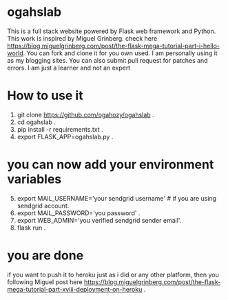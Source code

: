# ogahslab
This is a full stack website powered by Flask web framework and Python. This work is inspired by Miguel Grinberg. check here https://blog.miguelgrinberg.com/post/the-flask-mega-tutorial-part-i-hello-world. 
You can fork and clone it for you own used. I am personally using it as my blogging sites. 
You can also submit pull request for patches and errors. I am just a learner and not an expert

# How to use it
1. git clone https://github.com/ogahozy/ogahslab .
2. cd ogahslab .
3. pip install -r requirements.txt .
4. export FLASK_APP=ogahslab.py .
# you can now add your environment variables
5. export MAIL_USERNAME='your sendgrid username' # if you are using sendgrid account.
6. export MAIL_PASSWORD='you password' .
7. export WEB_ADMIN='you verified sendgrid sender email'.
8. flask run .
# you are done
if you want to push it to heroku just as i did or any other platform, 
then you following Miguel post here https://blog.miguelgrinberg.com/post/the-flask-mega-tutorial-part-xviii-deployment-on-heroku .
